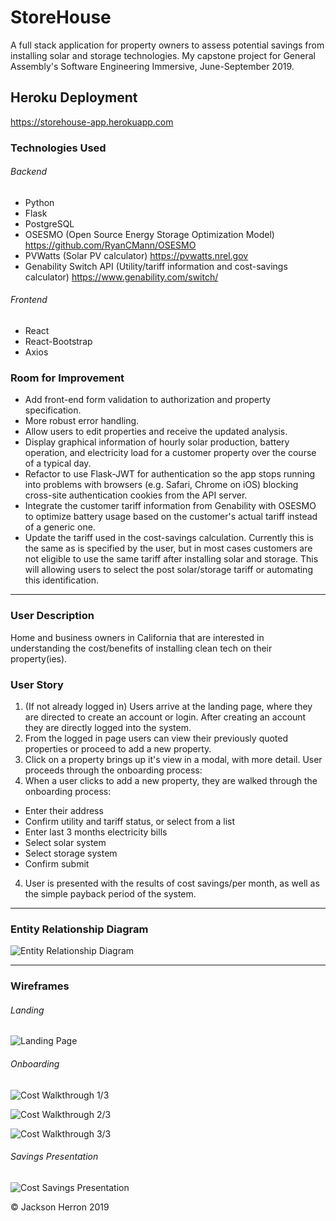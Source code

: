 # StoreHouse

A full stack application for property owners to assess potential savings from installing solar and storage technologies. My capstone project for General Assembly's Software Engineering Immersive, June-September 2019.

## Heroku Deployment

https://storehouse-app.herokuapp.com

### Technologies Used

###### Backend
- Python
- Flask
- PostgreSQL
- OSESMO (Open Source Energy Storage Optimization Model) https://github.com/RyanCMann/OSESMO
- PVWatts (Solar PV calculator) https://pvwatts.nrel.gov
- Genability Switch API (Utility/tariff information and cost-savings calculator) https://www.genability.com/switch/

###### Frontend
- React
- React-Bootstrap
- Axios

### Room for Improvement

- Add front-end form validation to authorization and property specification.
- More robust error handling.
- Allow users to edit properties and receive the updated analysis.
- Display graphical information of hourly solar production, battery operation, and electricity load for a customer property over the course of a typical day.
- Refactor to use Flask-JWT for authentication so the app stops running into problems with browsers (e.g. Safari, Chrome on iOS) blocking cross-site authentication cookies from the API server.
- Integrate the customer tariff information from Genability with OSESMO to optimize battery usage based on the customer's actual tariff instead of a generic one.
- Update the tariff used in the cost-savings calculation. Currently this is the same as is specified by the user, but in most cases customers are not eligible to use the same tariff after installing solar and storage. This will allowing users to select the post solar/storage tariff or automating this identification.

---

### User Description

Home and business owners in California that are interested in understanding the cost/benefits of installing clean tech on their property(ies).


### User Story

1. (If not already logged in) Users arrive at the landing page, where they are directed to create an account or login. After creating an account they are directly logged into the system.
2. From the logged in page users can view their previously quoted properties or proceed to add a new property.
3. Click on a property brings up it's view in a modal, with more detail.
User proceeds through the onboarding process:
4. When a user clicks to add a new property, they are walked through the onboarding process:

- Enter their address
- Confirm utility and tariff status, or select from a list
- Enter last 3 months electricity bills
- Select solar system
- Select storage system
- Confirm submit

4. User is presented with the results of cost savings/per month, as well as the simple payback period of the system.

---

### Entity Relationship Diagram

![Entity Relationship Diagram](./assets/ERD.png)

---

### Wireframes

###### Landing

![Landing Page](./assets/Landing.png)

###### Onboarding

![Cost Walkthrough 1/3](./assets/Cost_Tool_1.png)

![Cost Walkthrough 2/3](./assets/Cost_Tool_2.png)

![Cost Walkthrough 3/3](./assets/Cost_Tool_3.png)

###### Savings Presentation

![Cost Savings Presentation](./assets/Cost_Tool_4.png)



&copy; Jackson Herron 2019

